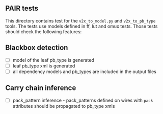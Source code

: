 ## PAIR tests

This directory contains test for the `v2x_to_model.py` and `v2x_to_pb_type` tools.
The tests use models defined in ff, lut and omux tests.
Those tests should check the following features:

## Blackbox detection

 - [ ] model of the leaf pb\_type is generated
 - [ ] leaf pb\_type xml is generated
 - [ ] all dependency models and pb\_types are included in the output files

## Carry chain inference

 - [ ] pack\_pattern inference - pack\_patterns defined on wires with `pack` attributes should be propagated to pb\_type xmls
